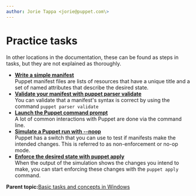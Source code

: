 ```yaml
---
author: Jorie Tappa <jorie@puppet.com\>
---
```


# Practice tasks

In other locations in the documentation, these can be found as steps in tasks, but they are not explained as thoroughly.

-   **[Write a simple manifest](write_a_simple_manifest.md)**  
Puppet manifest files are lists of resources that have a unique title and a set of named attributes that describe the desired state.
-   **[Validate your manifest with puppet parser validate](validate_manifest_with_puppet_parser_validate.md)**  
You can validate that a manifest's syntax is correct by using the command `puppet parser validate`
-   **[Launch the Puppet command prompt](launch_the_puppet_command_prompt.md)**  
A lot of common interactions with Puppet are done via the command line.
-   **[Simulate a Puppet run with --noop](simulate_a_run_with_noop.md)**  
 Puppet has a switch that you can use to test if manifests make the intended changes. This is referred to as non-enforcement or no-op mode.
-   **[Enforce the desired state with puppet apply](enforce_desired_state_w_puppet_apply.md)**  
When the output of the simulation shows the changes you intend to make, you can start enforcing these changes with the `puppet apply` command.

**Parent topic:**[Basic tasks and concepts in Windows](basic_tasks_and_concepts_in_windows.md)

